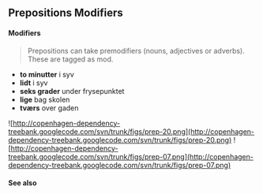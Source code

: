 ## Prepositions Modifiers ##

#### Modifiers ####

> Prepositions can take premodifiers (nouns, adjectives or adverbs). These are tagged as mod.

  * **to minutter** i syv
  * **lidt** i syv
  * **seks grader** under frysepunktet
  * **lige** bag skolen
  * **tværs** over gaden

![http://copenhagen-dependency-treebank.googlecode.com/svn/trunk/figs/prep-20.png](http://copenhagen-dependency-treebank.googlecode.com/svn/trunk/figs/prep-20.png) ![http://copenhagen-dependency-treebank.googlecode.com/svn/trunk/figs/prep-07.png](http://copenhagen-dependency-treebank.googlecode.com/svn/trunk/figs/prep-07.png)


#### See also ####

